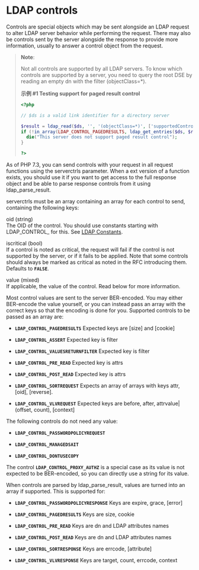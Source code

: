 LDAP controls
=============

Controls are special objects which may be sent alongside an LDAP request
to alter LDAP server behavior while performing the request. There may
also be controls sent by the server alongside the response to provide
more information, usually to answer a control object from the request.

> **Note**:
>
> Not all controls are supported by all LDAP servers. To know which
> controls are supported by a server, you need to query the root DSE by
> reading an empty dn with the filter (objectClass=\*).
>
> **示例 \#1 Testing support for paged result control**
>
> ``` php
> <?php
>
> // $ds is a valid link identifier for a directory server
>
> $result = ldap_read($ds, '', '(objectClass=*)', ['supportedControl']);
> if (!in_array(LDAP_CONTROL_PAGEDRESULTS, ldap_get_entries($ds, $result)[0]['supportedcontrol'])) {
>   die("This server does not support paged result control");
> }
>
> ?>
> ```

As of PHP 7.3, you can send controls with your request in all request
functions using the serverctrls parameter. When a ext version of a
function exists, you should use it if you want to get access to the full
response object and be able to parse response controls from it using
<span class="function">ldap\_parse\_result</span>.

serverctrls must be an array containing an array for each control to
send, containing the following keys:

oid (<span class="type">string</span>)  
<span class="simpara"> The OID of the control. You should use constants
starting with LDAP\_CONTROL\_ for this. See
<a href="/ldap/constants.html" class="link">LDAP Constants</a>. </span>

iscritical (<span class="type">bool</span>)  
<span class="simpara"> If a control is noted as critical, the request
will fail if the control is not supported by the server, or if it fails
to be applied. Note that some controls should always be marked as
critical as noted in the RFC introducing them. Defaults to **`FALSE`**.
</span>

value (<span class="type">mixed</span>)  
<span class="simpara"> If applicable, the value of the control. Read
below for more information. </span>

Most control values are sent to the server BER-encoded. You may either
BER-encode the value yourself, or you can instead pass an array with the
correct keys so that the encoding is done for you. Supported controls to
be passed as an array are:

-   **`LDAP_CONTROL_PAGEDRESULTS`** Expected keys are \[size\] and
    \[cookie\]

-   **`LDAP_CONTROL_ASSERT`** Expected key is filter

-   **`LDAP_CONTROL_VALUESRETURNFILTER`** Expected key is filter

-   **`LDAP_CONTROL_PRE_READ`** Expected key is attrs

-   **`LDAP_CONTROL_POST_READ`** Expected key is attrs

-   **`LDAP_CONTROL_SORTREQUEST`** Expects an array of arrays with keys
    attr, \[oid\], \[reverse\].

-   **`LDAP_CONTROL_VLVREQUEST`** Expected keys are before, after,
    attrvalue\|(offset, count), \[context\]

The following controls do not need any value:

-   **`LDAP_CONTROL_PASSWORDPOLICYREQUEST`**

-   **`LDAP_CONTROL_MANAGEDSAIT`**

-   **`LDAP_CONTROL_DONTUSECOPY`**

The control **`LDAP_CONTROL_PROXY_AUTHZ`** is a special case as its
value is not expected to be BER-encoded, so you can directly use a
string for its value.

When controls are parsed by <span
class="function">ldap\_parse\_result</span>, values are turned into an
array if supported. This is supported for:

-   **`LDAP_CONTROL_PASSWORDPOLICYRESPONSE`** Keys are expire, grace,
    \[error\]

-   **`LDAP_CONTROL_PAGEDRESULTS`** Keys are size, cookie

-   **`LDAP_CONTROL_PRE_READ`** Keys are dn and LDAP attributes names

-   **`LDAP_CONTROL_POST_READ`** Keys are dn and LDAP attributes names

-   **`LDAP_CONTROL_SORTRESPONSE`** Keys are errcode, \[attribute\]

-   **`LDAP_CONTROL_VLVRESPONSE`** Keys are target, count, errcode,
    context
